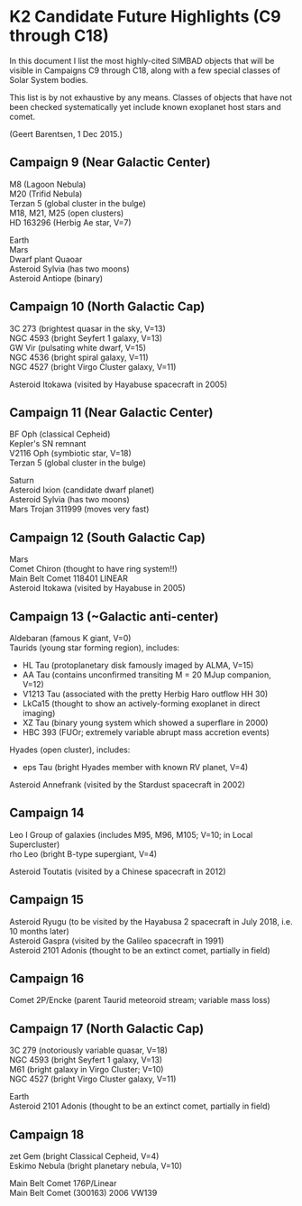 # K2 Candidate Future Highlights (C9 through C18)

In this document I list the most highly-cited SIMBAD objects that will be
visible in Campaigns C9 through C18, along with a few special classes of
Solar System bodies.

This list is by not exhaustive by any means.
Classes of objects that have not been checked systematically yet
include known exoplanet host stars and comet.

(Geert Barentsen, 1 Dec 2015.)

## Campaign 9  (Near Galactic Center)
M8 (Lagoon Nebula)<br>
M20 (Trifid Nebula)<br>
Terzan 5 (global cluster in the bulge)<br>
M18, M21, M25 (open clusters)<br>
HD 163296 (Herbig Ae star, V=7)<br>

Earth<br>
Mars<br>
Dwarf plant Quaoar<br>
Asteroid Sylvia (has two moons)<br>
Asteroid Antiope (binary)<br>

## Campaign 10  (North Galactic Cap)<br>
3C 273 (brightest quasar in the sky, V=13)<br>
NGC 4593 (bright Seyfert 1 galaxy, V=13)<br>
GW Vir (pulsating white dwarf, V=15)<br>
NGC 4536 (bright spiral galaxy, V=11)<br>
NGC 4527 (bright Virgo Cluster galaxy, V=11)<br>

Asteroid Itokawa (visited by Hayabuse spacecraft in 2005)<br>


## Campaign 11  (Near Galactic Center)<br>
BF Oph (classical Cepheid)<br>
Kepler's SN remnant<br>
V2116 Oph (symbiotic star, V=18)<br>
Terzan 5 (global cluster in the bulge)<br>

Saturn<br>
Asteroid Ixion (candidate dwarf planet)<br>
Asteroid Sylvia (has two moons)<br>
Mars Trojan 311999 (moves very fast)<br>

## Campaign 12  (South Galactic Cap)<br>
Mars<br>
Comet Chiron (thought to have ring system!!)<br>
Main Belt Comet 118401 LINEAR<br>
Asteroid Itokawa (visited by Hayabuse in 2005)<br>


## Campaign 13 (~Galactic anti-center)
Aldebaran (famous K giant, V=0)<br>
Taurids (young star forming region), includes:<br>
  - HL Tau (protoplanetary disk famously imaged by ALMA, V=15)<br>
  - AA Tau (contains unconfirmed transiting M = 20 MJup companion, V=12)<br>
  - V1213 Tau (associated with the pretty Herbig Haro outflow HH 30)<br>
  - LkCa15 (thought to show an actively-forming exoplanet in direct imaging)<br>
  - XZ Tau (binary young system which showed a superflare in 2000)<br>
  - HBC 393 (FUOr; extremely variable abrupt mass accretion events)<br>

Hyades (open cluster), includes:<br>
  - eps Tau (bright Hyades member with known RV planet, V=4)<br>

Asteroid Annefrank (visited by the Stardust spacecraft in 2002)<br>

## Campaign 14
Leo I Group of galaxies (includes M95, M96, M105; V=10; in Local Supercluster)<br>
rho Leo (bright B-type supergiant, V=4)<br>

Asteroid Toutatis (visited by a Chinese spacecraft in 2012)<br>

## Campaign 15
Asteroid Ryugu (to be visited by the Hayabusa 2 spacecraft in July 2018, i.e. 10 months later)<br>
Asteroid Gaspra (visited by the Galileo spacecraft in 1991)<br>
Asteroid 2101 Adonis (thought to be an extinct comet, partially in field)<br>

## Campaign 16
Comet 2P/Encke (parent Taurid meteoroid stream; variable mass loss)<br>


## Campaign 17  (North Galactic Cap)
3C 279 (notoriously variable quasar, V=18)<br>
NGC 4593 (bright Seyfert 1 galaxy, V=13)<br>
M61 (bright galaxy in Virgo Cluster; V=10)<br>
NGC 4527 (bright Virgo Cluster galaxy, V=11)<br>

Earth<br>
Asteroid 2101 Adonis (thought to be an extinct comet, partially in field)<br>

## Campaign 18
zet Gem (bright Classical Cepheid, V=4)<br>
Eskimo Nebula (bright planetary nebula, V=10)<br>

Main Belt Comet 176P/Linear<br>
Main Belt Comet (300163) 2006 VW139<br>
